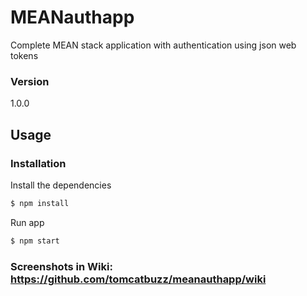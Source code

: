 # MEANauthapp

Complete MEAN stack application with authentication using json web tokens

### Version
1.0.0

## Usage


### Installation

Install the dependencies

```sh
$ npm install
```
Run app

```sh
$ npm start
```

### Screenshots in Wiki: https://github.com/tomcatbuzz/meanauthapp/wiki